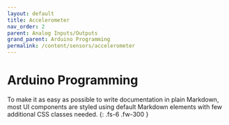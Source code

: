 ```yaml
---
layout: default
title: Accelerometer
nav_order: 2
parent: Analog Inputs/Outputs
grand_parent: Arduino Programming
permalink: /content/sensors/accelerometer
---
```


# Arduino Programming

To make it as easy as possible to write documentation in plain Markdown, most UI components are styled using default Markdown elements with few additional CSS classes needed.
{: .fs-6 .fw-300 }
